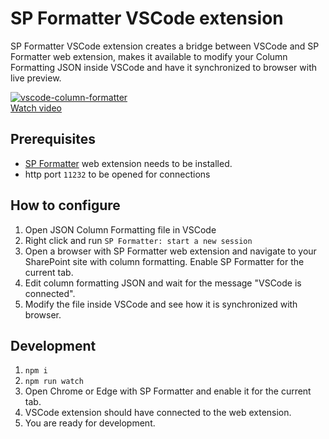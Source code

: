 # SP Formatter VSCode extension

SP Formatter VSCode extension creates a bridge between VSCode and SP Formatter web extension, makes it available to modify your Column Formatting JSON inside VSCode and have it synchronized to browser with live preview.

[![vscode-column-formatter](https://raw.githubusercontent.com/pnp/sp-formatter/master/vscode-extension/assets/column-formatter-vscode.jpg)](https://www.youtube.com/watch?t=117&v=xnyiDdLKWOA&feature=youtu.be)  
[Watch video](https://www.youtube.com/watch?t=117&v=xnyiDdLKWOA&feature=youtu.be)

## Prerequisites

- [SP Formatter](https://chrome.google.com/webstore/detail/sp-formatter/fmeihfaddhdkoogipahfcjlicglflkhg?hl=en) web extension needs to be installed.
- http port `11232` to be opened for connections

## How to configure

1. Open JSON Column Formatting file in VSCode
2. Right click and run `SP Formatter: start a new session`
3. Open a browser with SP Formatter web extension and navigate to your SharePoint site with column formatting. Enable SP Formatter for the current tab.
4. Edit column formatting JSON and wait for the message "VSCode is connected".
5. Modify the file inside VSCode and see how it is synchronized with browser.

## Development

1. `npm i`
2. `npm run watch`
3. Open Chrome or Edge with SP Formatter and enable it for the current tab.
4. VSCode extension should have connected to the web extension.
5. You are ready for development.
